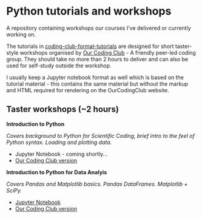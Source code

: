 # Python tutorials and workshops

A repository containing workshops our courses I've delivered or currently working on.

The tutorials in [coding-club-format-tutorials](https://github.com/dvalters/Python-tutorials/tree/master/coding-club-format-tutorials) are designed for short taster-style workshops organised by [Our Coding Club](https://ourcodingclub.github.io) - A friendly peer-led coding group. They should take no more than 2 hours to deliver and can also be used for self-study outside the workshop.

I usually keep a Jupyter notebook format as well which is based on the tutorial material - this contains the same material but without the markup and HTML required for rendering on the OurCodingClub website.

## Taster workshops (~2 hours)

**Introduction to Python** 

_Covers background to Python for Scientific Coding, brief intro to the feel of Python syntax. Loading and plotting data._

- Jupyter Notebook - coming shortly...
- [Our Coding Club version](https://ourcodingclub.github.io/2018/01/26/python-intro.html)

**Introduction to Python for Data Analyis**

_Covers Pandas and Matplotlib basics. Pandas DataFrames. Matplotlib + SciPy._

 - [Jupyter Notebook](https://github.com/dvalters/Python-tutorials/blob/master/PandasIntro.ipynb)
 - [Our Coding Club version](https://ourcodingclub.github.io/2018/04/18/pandas-python-intro.html)

